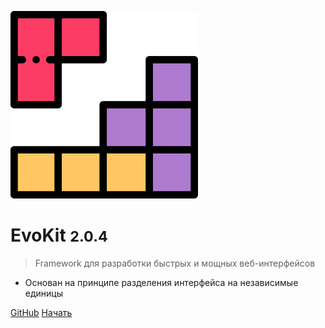 <!-- _coverpage.md -->

![logo](_media/logo.svg)

# EvoKit <small>2.0.4</small>

> Framework для разработки быстрых и мощных веб-интерфейсов

* Основан на принципе разделения интерфейса на независимые единицы

[GitHub](https://github.com/docccdev/evokit)
[Начать](#evokit)
